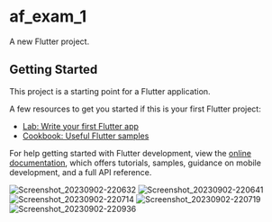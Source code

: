 # af_exam_1

A new Flutter project.

## Getting Started

This project is a starting point for a Flutter application.

A few resources to get you started if this is your first Flutter project:

- [Lab: Write your first Flutter app](https://docs.flutter.dev/get-started/codelab)
- [Cookbook: Useful Flutter samples](https://docs.flutter.dev/cookbook)

For help getting started with Flutter development, view the
[online documentation](https://docs.flutter.dev/), which offers tutorials,
samples, guidance on mobile development, and a full API reference.


![Screenshot_20230902-220632](https://github.com/BhargavsinhBarad/af_exam_1/assets/118417960/3de45a99-f6ba-46b3-be3a-d7db5811cef1)
![Screenshot_20230902-220641](https://github.com/BhargavsinhBarad/af_exam_1/assets/118417960/75192742-955b-4f1b-b269-a039a085e0d5)
![Screenshot_20230902-220714](https://github.com/BhargavsinhBarad/af_exam_1/assets/118417960/750f7083-b0ed-48ce-afac-a363a4cb3c86)
![Screenshot_20230902-220719](https://github.com/BhargavsinhBarad/af_exam_1/assets/118417960/855263ec-5c2b-4b8d-92af-efb647bb8416)
![Screenshot_20230902-220936](https://github.com/BhargavsinhBarad/af_exam_1/assets/118417960/e2fa848c-9bc0-4cff-8ec6-0a9a15241361)
